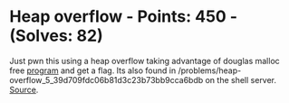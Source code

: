 # Heap overflow - Points: 450 - (Solves: 82)

Just pwn this using a heap overflow taking advantage of douglas malloc free [program](files/vuln) and get a flag. Its also found in /problems/heap-overflow_5_39d709fdc06b81d3c23b73bb9cca6bdb on the shell server. [Source](files/vuln.c).